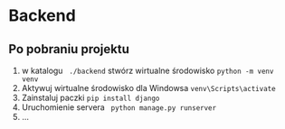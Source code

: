 # Backend



## Po pobraniu projektu 
1. w katalogu ``` ./backend``` stwórz wirtualne środowisko 
```python -m venv venv```
2. Aktywuj wirtualne środowisko 
dla Windowsa ```venv\Scripts\activate```
3. Zainstaluj paczki 
```pip install django```
4. Uruchomienie servera
  ```  python manage.py runserver  ```
5. ...